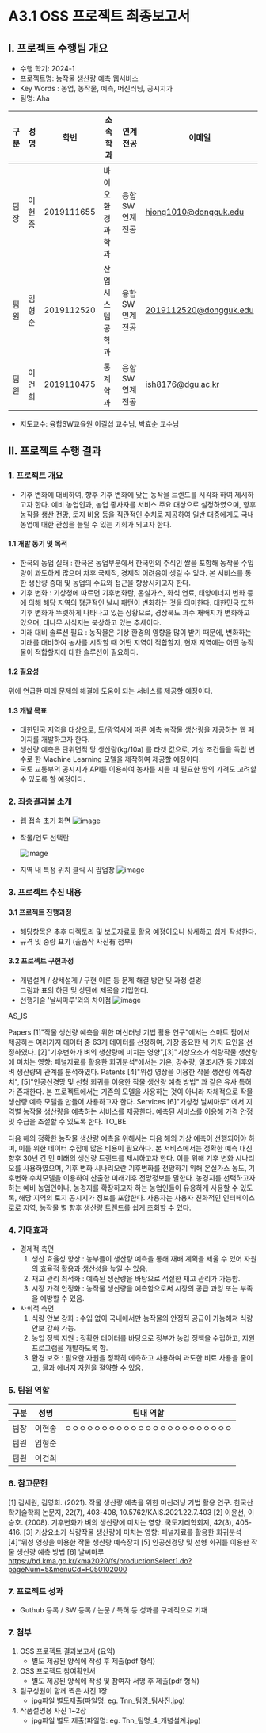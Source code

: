# A3.1 OSS 프로젝트 최종보고서

## I. 프로젝트 수행팀 개요

* 수행 학기: 2024-1
* 프로젝트명: 농작물 생산량 예측 웹서비스  
* Key Words : 농업, 농작물, 예측, 머신러닝, 공시지가
* 팀명: Aha

구분 | 성명 | 학번 | 소속학과 | 연계전공 | 이메일
------|-------|-------|-------|-------|-------
팀장 | 이현종 | 2019111655 | 바이오환경과학과 | 융합SW연계전공 | hjong1010@dongguk.edu         
팀원 | 임형준 | 2019112520 | 산업시스템공학과 | 융합SW연계전공 | 2019112520@dongguk.edu        
팀원 | 이건희 | 2019110475 | 통계학과 | 융합SW연계전공 | ish8176@dgu.ac.kr         

* 지도교수: 융합SW교육원 이길섭 교수님, 박효순 교수님      

## II. 프로젝트  수행 결과

### 1. 프로젝트 개요  
* 기후 변화에 대비하여, 향후 기후 변화에 맞는 농작물 트렌드를 시각화 하여 제시하고자 한다. 예비 농업인과, 농업 종사자를 서비스 주요 대상으로 설정하였으며, 향후 농작물 생산 전망, 토지 비용 등을 직관적인 수치로 제공하여 일반 대중에게도 국내 농업에 대한 관심을 늘릴 수 있는 기회가 되고자 한다.
#### 1.1 개발 동기 및 목적  
* 한국의 농업 실태 : 한국은 농업부분에서 한국인의 주식인 쌀을 포함해 농작물 수입량이 과도하게 많으며 차후 국제적, 경제적 어려움이 생길 수 있다. 본 서비스를 통한 생산량 증대 및 농업의 수요와 접근을 향상시키고자 한다.
* 기후 변화 : 기상청에 따르면 기후변화란, 온실가스, 화석 연료, 태양에너지 변화 등에 의해 해당 지역의 평균적인 날씨 패턴이 변화하는 것을 의미한다. 대한민국 또한 기후 변화가 뚜렷하게 나타나고 있는 상황으로, 경상북도 과수 재배지가 변화하고 있으며, 대나무 서식지는 북상하고 있는 추세이다.
* 미래 대비 솔루션 필요 : 농작물은 기상 환경의 영향을 많이 받기 때문에, 변화하는 미래를 대비하여 농사를 시작할 때 어떤 지역이 적합할지, 현재 지역에는 어떤 농작물이 적합할지에 대한 솔루션이 필요하다.
#### 1.2 필요성  
위에 언급한 미래 문제의 해결에 도움이 되는 서비스를 제공할 예정이다.
#### 1.3 개발 목표  
* 대한민국 지역을 대상으로, 도/광역시에 따른 예측 농작물 생산량을 제공하는 웹 페이지를 개발하고자 한다.
* 생산량 예측은 단위면적 당 생산량(kg/10a) 를 타겟 값으로, 기상 조건들을 독립 변수로 한 Machine Learning 모델을 제작하여 제공할 예정이다.
* 국토 교통부의 공시지가 API를 이용하여 농사를 지을 때 필요한 땅의 가격도 고려할 수 있도록 할 예정이다.
### 2. 최종결과물 소개  
* 웹 접속 초기 화면
  ![image](https://github.com/CSID-DGU/2024-1-OSSProj-Aha-09/assets/143998370/55faf73a-d8bd-4247-b10c-724118d117fb)
* 작물/연도 선택란
  
  ![image](https://github.com/CSID-DGU/2024-1-OSSProj-Aha-09/assets/143998370/29402e51-e8a5-4bde-b316-bb902b70bd4d)
* 지역 내 특정 위치 클릭 시 팝업창
  ![image](https://github.com/CSID-DGU/2024-1-OSSProj-Aha-09/assets/143998370/d7fc9461-ef0e-4602-aab3-6961e4be837a)


### 3. 프로젝트 추진 내용    

#### 3.1 프로젝트 진행과정    

* 해당항목은 추후 디렉토리 및 보도자료로 활용 예정이오니 상세하고 쉽게 작성한다.    
* 규격 및 중량 표기 (출품작 사진有 첨부)  

#### 3.2 프로젝트 구현과정    

* 개념설계 / 상세설계 / 구현 이론 등 문제 해결 방안 및 과정 설명  
    그림과 표의 하단 및 상단에 제목을 기입한다.  
* 선행기술 '날씨마루'와의 차이점 
  ![image](https://github.com/CSID-DGU/2024-1-OSSProj-Aha-09/assets/143998370/f590da9d-1e05-48ca-87d7-fb9b0f493f63)

AS_IS

Papers
[1]"작물 생산량 예측을 위한 머신러닝 기법 활용 연구"에서는 스마트 팜에서 제공하는 여러가지 데이터 중 63개 데이터를 선정하여, 가장 중요한 세 가지 요인을 선정하였다.
[2]"기후변화가 벼의 생산량에 미치는 영향",[3]"기상요소가 식량작물 생산량에 미치는 영향: 패널자료를 활용한 회귀분석"에서는 기온, 강수량, 일조시간 등 기후와 벼 생산량의 관계를 분석하였다.
Patents
[4]"위성 영상을 이용한 작물 생산량 예측장치", [5]"인공신경망 및 선형 회귀를 이용한 작물 생산량 예측 방법" 과 같은 유사 특허가 존재한다.
본 프로젝트에서는 기존의 모델을 사용하는 것이 아니라 자체적으로 작물 생산량 예측 모델을 만들어 사용하고자 한다.
Services
[6]"기상청 날씨마루" 에서 지역별 농작물 생산량을 예측하는 서비스를 제공한다. 예측된 서비스를 이용해 가격 안정 및 수급을 조절할 수 있도록 한다.
TO_BE

다음 해의 정확한 농작물 생산량 예측을 위해서는 다음 해의 기상 예측이 선행되어야 하며, 이를 위한 데이터 수집에 많은 비용이 필요하다. 본 서비스에서는 정확한 예측 대신 향후 30년 간 먼 미래의 생산량 트랜드를 제시하고자 한다.
이를 위해 기후 변화 시나리오를 사용하였으며, 기후 변화 시나리오란 기후변화를 전망하기 위해 온실가스 농도, 기후변화 수치모델을 이용하여 산출한 미래기후 전망정보를 말한다.
농경지를 선택하고자 하는 예비 농업인이나, 농경지를 확장하고자 하는 농업인들이 유용하게 사용할 수 있도록, 해당 지역의 토지 공시지가 정보를 포함한다.
사용자는 사용자 친화적인 인터페이스로로 지역, 농작물 별 향후 생산량 트랜드를 쉽게 조회할 수 있다.

### 4. 기대효과  
* 경제적 측면
  1. 생산 효율성 향상 : 농부들이 생산량 예측을 통해 재배 계획을 세울 수 있어 자원의 효율적 활용과 생산성을 높일 수 있음.
  2. 재고 관리 최적화 : 예측된 생산량을 바탕으로 적절한 재고 관리가 가능함.
  3. 시장 가격 안정화 : 농작물 생산량을 예측함으로써 시장의 공급 과잉 또는 부족을 예방할 수 있음.
* 사회적 측면
  1. 식량 안보 강화 : 수입 없이 국내에서만 농작물의 안정적 공급이 가능해져 식량 안보 강화 가능.
  2. 농업 정책 지원 : 정확한 데이터를 바탕으로 정부가 농업 정책을 수립하고, 지원 프로그램을 개발하도록 함.
  3. 환경 보호 : 필요한 자원을 정확히 에측하고 사용하여 과도한 비료 사용을 줄이고, 물과 에너지 자원을 절약할 수 있음.

### 5. 팀원 역할    

구분 | 성명 | 팀내 역할 
:----:|:-----:|-------
팀장 | 이현종 | ㅇㅇㅇㅇㅇㅇㅇㅇㅇㅇㅇㅇㅇㅇㅇㅇㅇㅇㅇㅇㅇㅇㅇ 
팀원 | 임형준 |         
팀원 | 이건희 |         

### 6. 참고문헌  
[1] 김세원, 김영희. (2021). 작물 생산량 예측을 위한 머신러닝 기법 활용 연구. 한국산학기술학회 논문지, 22(7), 403-408, 10.5762/KAIS.2021.22.7.403
[2] 이윤선, 이승호. (2008). 기후변화가 벼의 생산량에 미치는 영향. 국토지리학회지, 42(3), 405-416.
[3] 기상요소가 식량작물 생산량에 미치는 영향: 패널자료를 활용한 회귀분석
[4]"위성 영상을 이용한 작물 생산량 예측장치
[5] 인공신경망 및 선형 회귀를 이용한 작물 생산량 예측 방법
[6] 날씨마루 https://bd.kma.go.kr/kma2020/fs/productionSelect1.do?pageNum=5&menuCd=F050102000  

### 7. 프로젝트 성과    

* Guthub 등록 / SW 등록 / 논문 / 특허 등 성과를 구체적으로 기재  

### 7. 첨부  

1. OSS 프로젝트 결과보고서 (요약)  
    * 별도 제공된 양식에 작성 후 제출(pdf 형식)  
2. OSS 프로젝트 참여확인서  
    * 별도 제공된 양식에 작성 및 참여자 서명 후 제출(pdf 형식)    
3. 팀구성원이 함께 찍은 사진 1장  
    * jpg파일 별도제출(파일명: eg. Tnn_팀명_팀사진.jpg)  
4. 작품설명용 사진 1~2장  
    * jpg파일 별도 제출(파일명: eg. Tnn_팀명_4_개념설계.jpg)  

